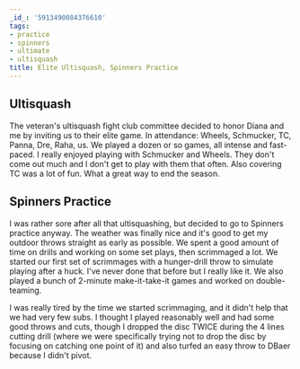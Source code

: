 ```yaml
---
_id_: '5913490084376610'
tags:
- practice
- spinners
- ultimate
- ultisquash
title: Elite Ultisquash, Spinners Practice
---
```


## Ultisquash

The veteran's ultisquash fight club committee decided to honor Diana and me by inviting us to their elite game. In attendance: Wheels, Schmucker, TC, Panna, Dre, Raha, us. We played a dozen or so games, all intense and fast-paced. I really enjoyed playing with Schmucker and Wheels. They don't come out much and I don't get to play with them that often. Also covering TC was a lot of fun. What a great way to end the season.

## Spinners Practice

I was rather sore after all that ultisquashing, but decided to go to Spinners practice anyway. The weather was finally nice and it's good to get my outdoor throws straight as early as possible. We spent a good amount of time on drills and working on some set plays, then scrimmaged a lot. We started our first set of scrimmages with a hunger-drill throw to simulate playing after a huck. I've never done that before but I really like it. We also played a bunch of 2-minute make-it-take-it games and worked on double-teaming. 

I was really tired by the time we started scrimmaging, and it didn't help that we had very few subs. I thought I played reasonably well and had some good throws and cuts, though I dropped the disc TWICE during the 4 lines cutting drill (where we were specifically trying not to drop the disc by focusing on catching one point of it) and also turfed an easy throw to DBaer because I didn't pivot.
